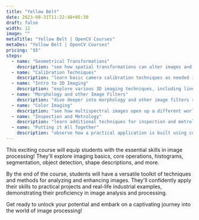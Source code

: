 ```yaml
---
title: "Yellow Belt"
date: 2023-08-31T11:22:48+05:30
draft: false
width: 12
image: ""
metaTitle: "Yellow Belt | OpenCV Courses"
metaDes: "Yellow Belt | OpenCV Courses"
pricing: "$5"
steps:
  - name: "Geometrical Transformations"
    description: "see how spatial transformations can alter images and how it relates to uses such as 3D imaging."
  - name: "Calibration Techniques"
    description: "learn basic camera calibration techniques as needed in computer vision, ensuring accurate and reliable image analysis."
  - name: "Intro to 3D Imaging"
    description: "explore various 3D imaging techniques, including line profile and stereoscopic imaging.  Uncover how methods are processed using conventional image processing tools."
  - name: "Morphology and other Image Filters"
    description: "dive deeper into morphology and other image filters revealing additional shape processing and structural analysis."
  - name: "Color Imaging"
    description: "see how multispectral images open up a different world of applications while still using traditional image processing techniques learned earlier."
  - name: "Inspection and Metrology"
    description: "learn additional techniques for inspection and metrology purposes, showcasing their significance across various applications."
  - name: "Putting it All Together"
    description: "observe how a practical application is built using concepts learned from this course."
---
```


This exciting course will equip students with the essential skills
in image processing! They'll explore imaging basics, core
operations, histograms, segmentation, object detection, shape
descriptions, and more.

By the end of the course, students will have a versatile toolkit of
techniques and methods for analyzing and enhancing images. They'll
confidently apply their skills to practical projects and real-life
industrial examples, demonstrating their proficiency in image
analysis and processing.

Get ready to unlock your potential and embark on a captivating
journey into the world of image processing!
